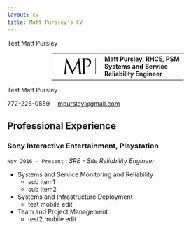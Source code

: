 ```yaml
---
layout: cv
title: Matt Pursley's CV
---
```


Test Matt Pursley

<center><table style="width:60%">
  <tr>
    <th valign="middle"><img src="assets/matt pursley resume logo v2 cropped.png" width="200"></th>
    <th valign="middle" align="left"> Matt Pursley, RHCE, PSM<br>Systems and Service Reliability Engineer</th>
  </tr>
</table>
</center>

Test Matt Pursley

<div id="webaddress">
<i class="fi-telephone"></i>
772-226-0559
<i class="fi-mail" style="margin-left:1em"></i>
<a href="mpursley@gmail.com">mpursley@gmail.com</a>
</div>

## Professional Experience

### __Sony Interactive Entertainment, Playstation__
```Nov 2016 - Present``` : _SRE - Site Reliability Engineer_

* Systems and Service Monitoring and Reliability
  * sub item1
  * sub item2
* Systems and Infrastructure Deployment
  * test mobile edit
* Team and Project Management
  * test2 mobile edit
